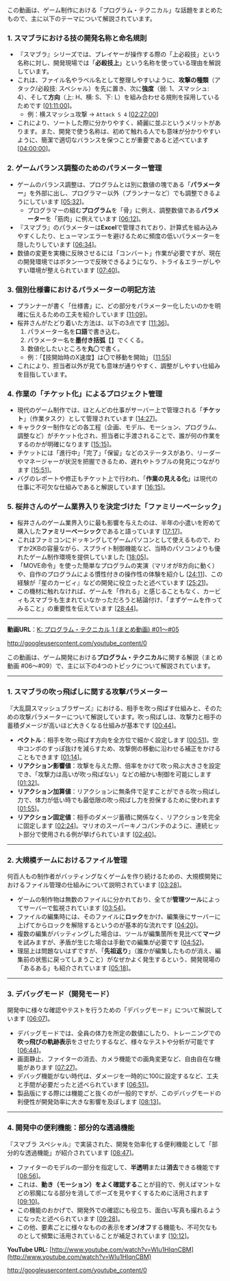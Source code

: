 この動画は、ゲーム制作における「プログラム・テクニカル」な話題をまとめたもので、主に以下のテーマについて解説されています。

### 1. スマブラにおける技の開発名称と命名規則
* 『スマブラ』シリーズでは、プレイヤーが操作する際の「上必殺技」という名称に対し、開発現場では「**必殺技上**」という名称を使っている理由を解説しています。
* これは、ファイル名やラベル名として整理しやすいように、**攻撃の種類**（アタック/必殺技: スペシャル）を先に置き、次に**強度**（弱: 1、スマッシュ: 4）、そして**方向**（上: H、横: S、下: L）を組み合わせる規則を採用しているためです [[01:11:00](http://www.youtube.com/watch?v=lLM8N3xxkio&t=4260)]。
    * 例：横スマッシュ攻撃 → `Attack S 4` [[02:27:00](http://www.youtube.com/watch?v=lLM8N3xxkio&t=8820)]
* これにより、ソートした際に分かりやすく、綺麗に並ぶというメリットがあります。また、開発で使う名称は、初めて触れる人でも意味が分かりやすいように、簡潔で適切なバランスを保つことが重要であると述べています [[04:00:00](http://www.youtube.com/watch?v=lLM8N3xxkio&t=14400)]。

### 2. ゲームバランス調整のためのパラメーター管理
* ゲームのバランス調整は、プログラムとは別に数値の塊である「**パラメーター**」を外部に出し、プログラマー以外（プランナーなど）でも調整できるようにしています [[05:32](http://www.youtube.com/watch?v=lLM8N3xxkio&t=332)]。
    * プログラマーの組む**プログラム**を「骨」に例え、調整数値である**パラメーター**を「筋肉」に例えています [[06:12](http://www.youtube.com/watch?v=lLM8N3xxkio&t=372)]。
* 『スマブラ』のパラメーターは**Excel**で管理されており、計算式を組み込みやすくしたり、ヒューマンエラーを避けるために頻度の低いパラメーターを隠したりしています [[06:34](http://www.youtube.com/watch?v=lLM8N3xxkio&t=394)]。
* 数値の変更を実機に反映させるには「コンバート」作業が必要ですが、現在の開発環境ではボタン一つで反映できるようになり、トライ＆エラーがしやすい環境が整えられています [[07:40](http://www.youtube.com/watch?v=lLM8N3xxkio&t=460)]。

### 3. 個別仕様書におけるパラメーターの明記方法
* プランナーが書く「仕様書」に、どの部分をパラメーター化したいのかを明確に伝えるための工夫を紹介しています [[11:09](http://www.youtube.com/watch?v=lLM8N3xxkio&t=669)]。
* 桜井さんがたどり着いた方法は、以下の3点です [[11:36](http://www.youtube.com/watch?v=lLM8N3xxkio&t=696)]。
    1.  パラメーター名を**口語**で書き込む。
    2.  パラメーター名を**墨付き括弧**【】でくくる。
    3.  数値化したいところを**丸**〇で書く。
    * 例：「【技開始時のX速度】は〇で移動を開始」 [[11:55](http://www.youtube.com/watch?v=lLM8N3xxkio&t=715)]
* これにより、担当者以外が見ても意味が通りやすく、調整がしやすい仕組みを目指しています。

### 4. 作業の「チケット化」によるプロジェクト管理
* 現代のゲーム制作では、ほとんどの仕事がサーバー上で管理される「**チケット**」（作業タスク）として管理されています [[14:27](http://www.youtube.com/watch?v=lLM8N3xxkio&t=867)]。
* キャラクター制作などの各工程（企画、モデル、モーション、プログラム、調整など）がチケット化され、担当者に手渡されることで、誰が何の作業をするのかが明確になります [[15:15](http://www.youtube.com/watch?v=lLM8N3xxkio&t=915)]。
* チケットには「進行中」「完了」「保留」などのステータスがあり、リーダーやマネージャーが状況を把握できるため、遅れやトラブルの発見につながります [[15:51](http://www.youtube.com/watch?v=lLM8N3xxkio&t=951)]。
* バグのレポートや修正もチケット上で行われ、「**作業の見える化**」は現代の仕事に不可欠な仕組みであると解説しています [[16:15](http://www.youtube.com/watch?v=lLM8N3xxkio&t=975)]。

### 5. 桜井さんのゲーム業界入りを決定づけた「ファミリーベーシック」
* 桜井さんのゲーム業界入りに最も影響を与えたのは、半年の小遣いを貯めて購入した**ファミリーベーシック**であると語っています [[17:17](http://www.youtube.com/watch?v=lLM8N3xxkio&t=1037)]。
* これはファミコンにドッキングしてゲームパソコンとして使えるもので、わずか2KBの容量ながら、スプライト制御機能など、当時のパソコンよりも優れたゲーム制作環境を提供していました [[18:05](http://www.youtube.com/watch?v=lLM8N3xxkio&t=1085)]。
* 「MOVE命令」を使った簡単なプログラムの実演（マリオが8方向に動く）や、自作のプログラムによる慣性付きの操作性の体験を紹介し [[24:11](http://www.youtube.com/watch?v=lLM8N3xxkio&t=1451)]、この経験が『星のカービィ』などの開発に役立ったと述べています [[25:21](http://www.youtube.com/watch?v=lLM8N3xxkio&t=1521)]。
* この機材に触れなければ、ゲームを「作れる」と感じることもなく、カービィもスマブラも生まれていなかっただろうと結論付け、「まずゲームを作ってみること」の重要性を伝えています [[28:44](http://www.youtube.com/watch?v=lLM8N3xxkio&t=1724)]。

---
**動画URL**：[K: プログラム・テクニカル 1 (まとめ動画) #01～#05](http://www.youtube.com/watch?v=lLM8N3xxkio)



http://googleusercontent.com/youtube_content/0












この動画は、ゲーム開発における**プログラム・テクニカル**に関する解説（まとめ動画 #06～#09）で、主に以下の4つのトピックについて解説されています。

***

### 1. スマブラの吹っ飛ばしに関する攻撃パラメーター

『大乱闘スマッシュブラザーズ』における、相手を吹っ飛ばす仕組みと、そのための攻撃パラメーターについて解説しています。吹っ飛ばしは、攻撃力と相手の蓄積ダメージが高いほど大きくなる仕組みが基本です [[00:44](http://www.youtube.com/watch?v=WIu1HIqnCBM&t=44)]。

* **ベクトル**：相手を吹っ飛ばす方向を全方位で細かく設定します [[00:51](http://www.youtube.com/watch?v=WIu1HIqnCBM&t=51)]。空中コンボのすっぽ抜けを減らすため、攻撃側の移動に沿わせる補正をかけることもできます [[01:14](http://www.youtube.com/watch?v=WIu1HIqnCBM&t=74)]。
* **リアクション影響値**：攻撃を与えた際、倍率をかけて吹っ飛ぶ大きさを設定でき、「攻撃力は高いが吹っ飛ばない」などの細かい制御を可能にします [[01:32](http://www.youtube.com/watch?v=WIu1HIqnCBM&t=92)]。
* **リアクション加算値**：リアクションに無条件で足すことができる吹っ飛ばし力で、体力が低い時でも最低限の吹っ飛ばし力を担保するために使われます [[01:55](http://www.youtube.com/watch?v=WIu1HIqnCBM&t=115)]。
* **リアクション固定値**：相手のダメージ蓄積に関係なく、リアクションを完全に固定します [[02:24](http://www.youtube.com/watch?v=WIu1HIqnCBM&t=144)]。マリオのスーパーキノコパンチのように、連続ヒット部分で使用される例が挙げられています [[02:40](http://www.youtube.com/watch?v=WIu1HIqnCBM&t=160)]。

***

### 2. 大規模チームにおけるファイル管理

何百人もの制作者がバッティングなくゲームを作り続けるための、大規模開発におけるファイル管理の仕組みについて説明されています [[03:28](http://www.youtube.com/watch?v=WIu1HIqnCBM&t=208)]。

* ゲームの制作物は無数のファイルに分かれており、全てが**管理ツール**によってサーバーで監視されています [[03:54](http://www.youtube.com/watch?v=WIu1HIqnCBM&t=234)]。
* ファイルの編集時には、そのファイルに**ロック**をかけ、編集後にサーバーに上げてからロックを解除するというのが基本的な流れです [[04:20](http://www.youtube.com/watch?v=WIu1HIqnCBM&t=260)]。
* 複数の編集がバッティングした場合は、ツールが編集箇所を見比べて**マージ**を試みますが、矛盾が生じた場合は手動での編集が必要です [[04:52](http://www.youtube.com/watch?v=WIu1HIqnCBM&t=292)]。
* 理屈上は問題ないはずですが、「**先祖返り**」（誰かが編集したものが消え、編集前の状態に戻ってしまうこと）がなぜかよく発生するという、開発現場の「あるある」も紹介されています [[05:18](http://www.youtube.com/watch?v=WIu1HIqnCBM&t=318)]。

***

### 3. デバッグモード（開発モード）

開発中に様々な確認やテストを行うための「デバッグモード」について解説しています [[06:07](http://www.youtube.com/watch?v=WIu1HIqnCBM&t=367)]。

* デバッグモードでは、全員の体力を所定の数値にしたり、トレーニングでの**吹っ飛びの軌跡表示**をさせたりするなど、様々なテストや分析が可能です [[06:44](http://www.youtube.com/watch?v=WIu1HIqnCBM&t=404)]。
* 画面静止、ファイターの消去、カメラ機能での画角変更など、自由自在な機能があります [[07:27](http://www.youtube.com/watch?v=WIu1HIqnCBM&t=447)]。
* デバッグ機能がない時代は、ダメージを一時的に100に設定するなど、工夫と手間が必要だったと述べられています [[06:51](http://www.youtube.com/watch?v=WIu1HIqnCBM&t=411)]。
* 製品版にする際には機能ごと抜くのが一般的ですが、このデバッグモードの利便性が開発効率に大きな影響を及ぼします [[08:13](http://www.youtube.com/watch?v=WIu1HIqnCBM&t=493)]。

***

### 4. 開発中の便利機能：部分的な透過機能

『スマブラ スペシャル』で実装された、開発を効率化する便利機能として「部分的な透過機能」が紹介されています [[08:47](http://www.youtube.com/watch?v=WIu1HIqnCBM&t=527)]。

* ファイターのモデルの一部分を指定して、**半透明**または**消去**できる機能です [[08:56](http://www.youtube.com/watch?v=WIu1HIqnCBM&t=536)]。
* これは、**動き（モーション）をよく確認する**ことが目的で、例えばマントなどの邪魔になる部分を消してポーズを見やすくするために活用されます [[09:10](http://www.youtube.com/watch?v=WIu1HIqnCBM&t=550)]。
* この機能のおかげで、開発外での確認にも役立ち、面白い写真も撮れるようになったと述べられています [[09:28](http://www.youtube.com/watch?v=WIu1HIqnCBM&t=568)]。
* この他、要素ごとに様々なものの表示を**オン/オフ**する機能も、不可欠なものとして頻繁に活用されていることが補足されています [[10:12](http://www.youtube.com/watch?v=WIu1HIqnCBM&t=612)]。

**YouTube URL:** [http://www.youtube.com/watch?v=WIu1HIqnCBM](http://www.youtube.com/watch?v=WIu1HIqnCBM)



http://googleusercontent.com/youtube_content/0


